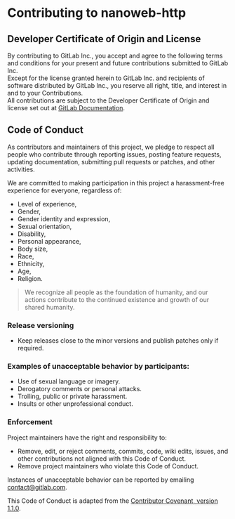 # Contributing to nanoweb-http

## Developer Certificate of Origin and License
By contributing to GitLab Inc., you accept and agree to the following terms and conditions for your present and future contributions submitted to GitLab Inc.  
Except for the license granted herein to GitLab Inc. and recipients of software distributed by GitLab Inc., you reserve all right, title, and interest in and to your Contributions.  
All contributions are subject to the Developer Certificate of Origin and license set out at [GitLab Documentation](https://docs.gitlab.com/ce/legal/developer_certificate_of_origin.html).

## Code of Conduct
As contributors and maintainers of this project, we pledge to respect all people who contribute through reporting issues, posting feature requests, updating documentation, submitting pull requests or patches, and other activities.  

We are committed to making participation in this project a harassment-free experience for everyone, regardless of:
- Level of experience,
- Gender,
- Gender identity and expression,
- Sexual orientation,
- Disability,
- Personal appearance,
- Body size,
- Race,
- Ethnicity,
- Age,
- Religion.

> We recognize all people as the foundation of humanity, and our actions contribute to the continued existence and growth of our shared humanity.

### Release versioning
- Keep releases close to the minor versions and publish patches only if required.

### Examples of unacceptable behavior by participants:
- Use of sexual language or imagery.
- Derogatory comments or personal attacks.
- Trolling, public or private harassment.
- Insults or other unprofessional conduct.

### Enforcement
Project maintainers have the right and responsibility to:
- Remove, edit, or reject comments, commits, code, wiki edits, issues, and other contributions not aligned with this Code of Conduct.
- Remove project maintainers who violate this Code of Conduct.

Instances of unacceptable behavior can be reported by emailing [contact@gitlab.com](mailto:contact@gitlab.com).

This Code of Conduct is adapted from the [Contributor Covenant, version 1.1.0](https://contributor-covenant.org/version/1/1/0/).
